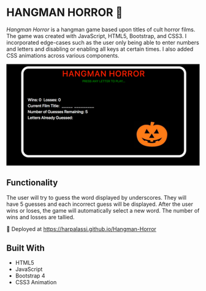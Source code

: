 # HANGMAN HORROR 👻

_Hangman Horror_ is a hangman game based upon titles of cult horror films. The game was created with JavaScript, HTML5, Bootstrap, and CSS3. I incorporated edge-cases such as the user only being able to enter numbers and letters and disabling or enabling all keys at certain times. I also added CSS animations across various components.

![screenshot](assets/images/screenshot.png)

## Functionality

The user will try to guess the word displayed by underscores. They will have 5 guesses and each incorrect guess will be displayed. After the user wins or loses, the game will automatically select a new word. The number of wins and losses are tallied.

🚀 Deployed at https://harpalassi.github.io/Hangman-Horror

## Built With

- HTML5
- JavaScript
- Bootstrap 4
- CSS3 Animation
